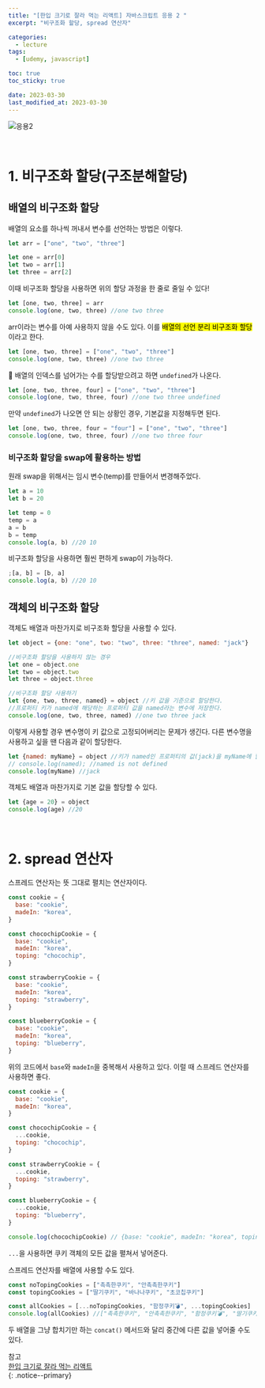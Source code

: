 ```yaml
---
title: "[한입 크기로 잘라 먹는 리액트] 자바스크립트 응용 2 "
excerpt: "비구조화 할당, spread 연산자"

categories:
  - lecture
tags:
  - [udemy, javascript]

toc: true
toc_sticky: true

date: 2023-03-30
last_modified_at: 2023-03-30
---
```


![응용2](https://user-images.githubusercontent.com/110877564/228815715-a321bcdb-2004-4991-aeaf-0ab93f920925.png)

<br/>

# 1. 비구조화 할당(구조분해할당)

## 배열의 비구조화 할당

배열의 요소를 하나씩 꺼내서 변수를 선언하는 방법은 이렇다.

```javascript
let arr = ["one", "two", "three"]

let one = arr[0]
let two = arr[1]
let three = arr[2]
```

이때 비구조화 할당을 사용하면 위의 할당 과정을 한 줄로 줄일 수 있다!

```javascript
let [one, two, three] = arr
console.log(one, two, three) //one two three
```

arr이라는 변수를 아예 사용하지 않을 수도 있다. 이를 <mark>배열의 선언 분리 비구조화 할당</mark>이라고 한다.

```javascript
let [one, two, three] = ["one", "two", "three"]
console.log(one, two, three) //one two three
```

🤔 배열의 인덱스를 넘어가는 수를 할당받으려고 하면 `undefined`가 나온다.

```javascript
let [one, two, three, four] = ["one", "two", "three"]
console.log(one, two, three, four) //one two three undefined
```

만약 `undefined`가 나오면 안 되는 상황인 경우, 기본값을 지정해두면 된다.

```javascript
let [one, two, three, four = "four"] = ["one", "two", "three"]
console.log(one, two, three, four) //one two three four
```

### 비구조화 할당을 swap에 활용하는 방법

원래 swap을 위해서는 임시 변수(temp)를 만들어서 변경해주었다.

```javascript
let a = 10
let b = 20

let temp = 0
temp = a
a = b
b = temp
console.log(a, b) //20 10
```

비구조화 할당을 사용하면 훨씬 편하게 swap이 가능하다.

```javascript
;[a, b] = [b, a]
console.log(a, b) //20 10
```

## 객체의 비구조화 할당

객체도 배열과 마찬가지로 비구조화 할당을 사용할 수 있다.

```javascript
let object = {one: "one", two: "two", three: "three", named: "jack"}

//비구조화 할당을 사용하지 않는 경우
let one = object.one
let two = object.two
let three = object.three

//비구조화 할당 사용하기
let {one, two, three, named} = object //키 값을 기준으로 할당한다.
//프로퍼티 키가 named에 해당하는 프로퍼티 값을 named라는 변수에 저장한다.
console.log(one, two, three, named) //one two three jack
```

이렇게 사용할 경우 변수명이 키 값으로 고정되어버리는 문제가 생긴다. 다른 변수명을 사용하고 싶을 땐 다음과 같이 할당한다.

```javascript
let {named: myName} = object //키가 named인 프로퍼티의 값(jack)을 myName에 할당한다
// console.log(named); //named is not defined
console.log(myName) //jack
```

객체도 배열과 마찬가지로 기본 값을 할당할 수 있다.

```javascript
let {age = 20} = object
console.log(age) //20
```

<br/>

# 2. spread 연산자

스프레드 연산자는 뜻 그대로 펼치는 연산자이다.

```javascript
const cookie = {
  base: "cookie",
  madeIn: "korea",
}

const chocochipCookie = {
  base: "cookie",
  madeIn: "korea",
  toping: "chocochip",
}

const strawberryCookie = {
  base: "cookie",
  madeIn: "korea",
  toping: "strawberry",
}

const blueberryCookie = {
  base: "cookie",
  madeIn: "korea",
  toping: "blueberry",
}
```

위의 코드에서 `base`와 `madeIn`을 중복해서 사용하고 있다. 이럴 때 스프레드 연산자를 사용하면 좋다.

```javascript
const cookie = {
  base: "cookie",
  madeIn: "korea",
}

const chocochipCookie = {
  ...cookie,
  toping: "chocochip",
}

const strawberryCookie = {
  ...cookie,
  toping: "strawberry",
}

const blueberryCookie = {
  ...cookie,
  toping: "blueberry",
}

console.log(chocochipCookie) // {base: "cookie", madeIn: "korea", toping: "chocochip"}
```

`...`을 사용하면 쿠키 객체의 모든 값을 펼쳐서 넣어준다.

스프레드 연산자를 배열에 사용할 수도 있다.

```javascript
const noTopingCookies = ["촉촉한쿠키", "안촉촉한쿠키"]
const topingCookies = ["딸기쿠키", "바나나쿠키", "초코칩쿠키"]

const allCookies = [...noTopingCookies, "함정쿠키💣", ...topingCookies]
console.log(allCookies) //["촉촉한쿠키", "안촉촉한쿠키", "함정쿠키💣", "딸기쿠키", "바나나쿠키", "초코칩쿠키"]
```

두 배열을 그냥 합치기만 하는 `concat()` 메서드와 달리 중간에 다른 값을 넣어줄 수도 있다.

참고 <br/>
[한입 크기로 잘라 먹는 리액트](https://www.udemy.com/course/winterlood-react-basic/) <br/>
{: .notice--primary}
